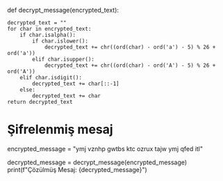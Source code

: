 def decrypt_message(encrypted_text):

    decrypted_text = ""
    for char in encrypted_text:
        if char.isalpha():
            if char.islower():
                decrypted_text += chr((ord(char) - ord('a') - 5) % 26 + ord('a'))
            elif char.isupper():
                decrypted_text += chr((ord(char) - ord('A') - 5) % 26 + ord('A'))
        elif char.isdigit():
            decrypted_text += char[::-1]  
        else:
            decrypted_text += char  
    return decrypted_text

# Şifrelenmiş mesaj
encrypted_message = "ymj vznhp gwtbs ktc ozrux tajw ymj qfed itl"

decrypted_message = decrypt_message(encrypted_message)
print(f"Çözülmüş Mesaj: {decrypted_message}")
